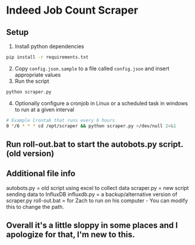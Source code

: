 # Indeed Job Count Scraper

## Setup
1. Install python dependencies
```bash
pip install -r requirements.txt
```
2. Copy `config.json.sample` to a file called `config.json` and insert appropriate
   values
3. Run the script
```bash
python scraper.py
```
4. Optionally configure a cronjob in Linux or a scheduled task in windows to run at a
   given interval
```bash
# Example Crontab that runs every 6 hours
0 */6 * * * cd /opt/scraper && python scraper.py >/dev/null 2>&1
```

## Run roll-out.bat to start the autobots.py script.(old version)


## Additional file info

autobots.py = old script using excel to collect data
scraper.py = new script sending data to InfluxDB
influxdb.py = a backup/alternative version of scraper.py
roll-out.bat = for Zach to run on his computer - You can modify this to change the path.

## Overall it's a little sloppy in some places and I apologize for that, I'm new to this.

